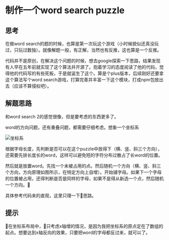 # 制作一个word search puzzle

## 思考

在做word search的题的时候，也算是第一次玩这个游戏（小时候貌似还真没玩过，只玩过数独）。就像解题一般，有正解，当然也有反推，这也算是一个反推。

代码并不是原创，在解决这个问题的时候，想去google探索一下思路，结果发现有人早在五年前就实现了这个算法并开源了。抱着学习的态度阅读了他的代码，觉得他的代码写的有些死板，于是就诞生了这个。算是个plus版本，后续刚好还要拿这个算法写个word search游戏，打算完善并丰富一下这个模块，打成npm包放出去（应该不算侵权吧）。

## 解题思路

和word search 2的感觉很像，但是要考虑的东西更多了。

word的方向问题，还有重叠问题，都需要仔细考虑。想象一个坐标系

![坐标系](http://obd9ssud2.bkt.clouddn.com/ordinate.png "坐标系")

根据字母长度，先判断是否可以在这个puzzle中放得下（横、竖、斜三个方向），还需要先排长度长的word，这样可以避免短的字符分布过散占了长word的位置。

然后就是放置word。先找一个未被占用的点。然后随机一个方向（横、竖、斜三个方向，方向原理如图所示，在特定方向上自增）。开始铺字母。如果下一个字母的位置被占用，还得判断是否是同样的字母，如果不是得从新选一个点，然后随机一个方向。

具体参考代码来的直观，这里只理一下思路。

## 提示

在坐标系布局中，只考虑x轴增的情况，是因为我把坐标系的原点定在了数组的起点。想要达到x轴反向的效果，只要把word的字母都反过来，就可以了。